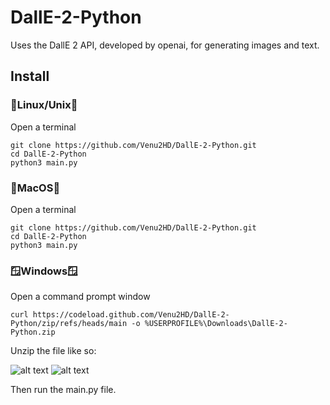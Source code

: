 # DallE-2-Python
Uses the DallE 2 API, developed by openai, for generating images and text.
## Install
  ### 🐧Linux/Unix🐧
  Open a terminal
  ```
  git clone https://github.com/Venu2HD/DallE-2-Python.git
  cd DallE-2-Python
  python3 main.py
  ```
  ### 🍎MacOS🍎
  Open a terminal
  ```
  git clone https://github.com/Venu2HD/DallE-2-Python.git
  cd DallE-2-Python
  python3 main.py
  ```
  ### 🪟Windows🪟
  Open a command prompt window
  ```
  curl https://codeload.github.com/Venu2HD/DallE-2-Python/zip/refs/heads/main -o %USERPROFILE%\Downloads\DallE-2-Python.zip
  ```
  Unzip the file like so:
  
  ![alt text](https://cdn.discordapp.com/attachments/1027204530644988004/1046756929185259530/unzip.jpg)
  ![alt text](https://cdn.discordapp.com/attachments/1027204530644988004/1046759736906874941/unzip.png)
  
  Then run the main.py file.
